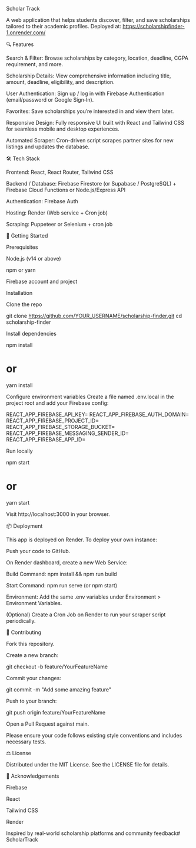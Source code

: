 Scholar Track

A web application that helps students discover, filter, and save scholarships tailored to their academic profiles. Deployed at: https://scholarshipfinder-1.onrender.com/

🔍 Features

Search & Filter: Browse scholarships by category, location, deadline, CGPA requirement, and more.

Scholarship Details: View comprehensive information including title, amount, deadline, eligibility, and description.

User Authentication: Sign up / log in with Firebase Authentication (email/password or Google Sign‑In).

Favorites: Save scholarships you’re interested in and view them later.

Responsive Design: Fully responsive UI built with React and Tailwind CSS for seamless mobile and desktop experiences.

Automated Scraper: Cron-driven script scrapes partner sites for new listings and updates the database.

🛠 Tech Stack

Frontend: React, React Router, Tailwind CSS

Backend / Database: Firebase Firestore (or Supabase / PostgreSQL) + Firebase Cloud Functions or Node.js/Express API

Authentication: Firebase Auth

Hosting: Render (Web service + Cron job)

Scraping: Puppeteer or Selenium + cron job

🚀 Getting Started

Prerequisites

Node.js (v14 or above)

npm or yarn

Firebase account and project

Installation

Clone the repo

git clone https://github.com/YOUR_USERNAME/scholarship-finder.git
cd scholarship-finder

Install dependencies

npm install
# or
yarn install

Configure environment variables
Create a file named .env.local in the project root and add your Firebase config:

REACT_APP_FIREBASE_API_KEY=<your-api-key>
REACT_APP_FIREBASE_AUTH_DOMAIN=<your-auth-domain>
REACT_APP_FIREBASE_PROJECT_ID=<your-project-id>
REACT_APP_FIREBASE_STORAGE_BUCKET=<your-storage-bucket>
REACT_APP_FIREBASE_MESSAGING_SENDER_ID=<your-sender-id>
REACT_APP_FIREBASE_APP_ID=<your-app-id>

Run locally

npm start
# or
yarn start

Visit http://localhost:3000 in your browser.

📦 Deployment

This app is deployed on Render. To deploy your own instance:

Push your code to GitHub.

On Render dashboard, create a new Web Service:

Build Command: npm install && npm run build

Start Command: npm run serve (or npm start)

Environment: Add the same .env variables under Environment > Environment Variables.

(Optional) Create a Cron Job on Render to run your scraper script periodically.

🤝 Contributing

Fork this repository.

Create a new branch:

git checkout -b feature/YourFeatureName

Commit your changes:

git commit -m "Add some amazing feature"

Push to your branch:

git push origin feature/YourFeatureName

Open a Pull Request against main.

Please ensure your code follows existing style conventions and includes necessary tests.

⚖ License

Distributed under the MIT License. See the LICENSE file for details.

🙏 Acknowledgements

Firebase

React

Tailwind CSS

Render

Inspired by real-world scholarship platforms and community feedback#   S c h o l a r T r a c k  
 